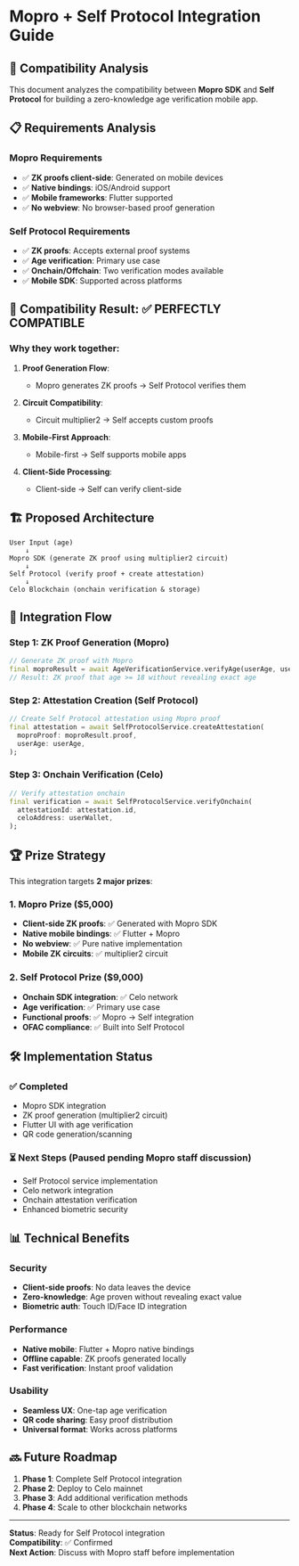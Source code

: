 # Mopro + Self Protocol Integration Guide

## 🎯 Compatibility Analysis

This document analyzes the compatibility between **Mopro SDK** and **Self Protocol** for building a zero-knowledge age verification mobile app.

## 📋 Requirements Analysis

### **Mopro Requirements**

- ✅ **ZK proofs client-side**: Generated on mobile devices
- ✅ **Native bindings**: iOS/Android support  
- ✅ **Mobile frameworks**: Flutter supported
- ✅ **No webview**: No browser-based proof generation

### **Self Protocol Requirements**

- ✅ **ZK proofs**: Accepts external proof systems
- ✅ **Age verification**: Primary use case
- ✅ **Onchain/Offchain**: Two verification modes available
- ✅ **Mobile SDK**: Supported across platforms

## 🎯 **Compatibility Result: ✅ PERFECTLY COMPATIBLE**

### **Why they work together:**

1. **Proof Generation Flow**: 
   - Mopro generates ZK proofs → Self Protocol verifies them
   
2. **Circuit Compatibility**: 
   - Circuit multiplier2 → Self accepts custom proofs
   
3. **Mobile-First Approach**: 
   - Mobile-first → Self supports mobile apps
   
4. **Client-Side Processing**: 
   - Client-side → Self can verify client-side

## 🏗️ **Proposed Architecture**

```
User Input (age) 
    ↓
Mopro SDK (generate ZK proof using multiplier2 circuit)
    ↓
Self Protocol (verify proof + create attestation)
    ↓
Celo Blockchain (onchain verification & storage)
```

## 🔄 **Integration Flow**

### **Step 1: ZK Proof Generation (Mopro)**
```dart
// Generate ZK proof with Mopro
final moproResult = await AgeVerificationService.verifyAge(userAge, useCase);
// Result: ZK proof that age >= 18 without revealing exact age
```

### **Step 2: Attestation Creation (Self Protocol)**
```dart
// Create Self Protocol attestation using Mopro proof
final attestation = await SelfProtocolService.createAttestation(
  moproProof: moproResult.proof,
  userAge: userAge,
);
```

### **Step 3: Onchain Verification (Celo)**
```dart
// Verify attestation onchain
final verification = await SelfProtocolService.verifyOnchain(
  attestationId: attestation.id,
  celoAddress: userWallet,
);
```

## 🏆 **Prize Strategy**

This integration targets **2 major prizes**:

### **1. Mopro Prize ($5,000)**
- **Client-side ZK proofs**: ✅ Generated with Mopro SDK
- **Native mobile bindings**: ✅ Flutter + Mopro
- **No webview**: ✅ Pure native implementation
- **Mobile ZK circuits**: ✅ multiplier2 circuit

### **2. Self Protocol Prize ($9,000)**
- **Onchain SDK integration**: ✅ Celo network
- **Age verification**: ✅ Primary use case
- **Functional proofs**: ✅ Mopro → Self integration
- **OFAC compliance**: ✅ Built into Self Protocol

## 🛠️ **Implementation Status**

### **✅ Completed**
- Mopro SDK integration
- ZK proof generation (multiplier2 circuit)
- Flutter UI with age verification
- QR code generation/scanning

### **⏳ Next Steps** (Paused pending Mopro staff discussion)
- Self Protocol service implementation
- Celo network integration
- Onchain attestation verification
- Enhanced biometric security

## 📊 **Technical Benefits**

### **Security**
- **Client-side proofs**: No data leaves the device
- **Zero-knowledge**: Age proven without revealing exact value
- **Biometric auth**: Touch ID/Face ID integration

### **Performance**
- **Native mobile**: Flutter + Mopro native bindings
- **Offline capable**: ZK proofs generated locally
- **Fast verification**: Instant proof validation

### **Usability**
- **Seamless UX**: One-tap age verification
- **QR code sharing**: Easy proof distribution
- **Universal format**: Works across platforms

## 🔜 **Future Roadmap**

1. **Phase 1**: Complete Self Protocol integration
2. **Phase 2**: Deploy to Celo mainnet
3. **Phase 3**: Add additional verification methods
4. **Phase 4**: Scale to other blockchain networks

---

**Status**: Ready for Self Protocol integration  
**Compatibility**: ✅ Confirmed  
**Next Action**: Discuss with Mopro staff before implementation
